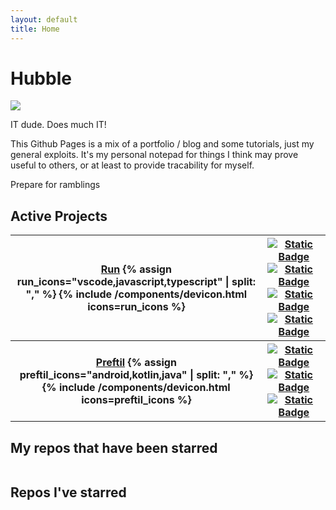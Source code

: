 ```yaml
---
layout: default
title: Home
---
```



# Hubble

[![](https://img.shields.io/badge/Visit_repo-0)](https://github.com/HubbleCommand/HubbleCommand.github.io)

IT dude. Does much IT!

This Github Pages is a mix of a portfolio / blog and some tutorials, just my general exploits. It's my personal notepad for things I think may prove useful to others, or at least to provide tracability for myself.

Prepare for ramblings

## Active Projects

<table style="table-layout: fixed">
    <tbody>
        <tr>
            <th>
                <a href="{{ site.url }}{{ site.baseurl }}{% link _projects/vsc-ext-run.md %}">Run</a>
                <a>
                    {% assign run_icons="vscode,javascript,typescript" | split: "," %}
                    {% include /components/devicon.html icons=run_icons %}
                </a>
            </th>
            <th>
                <a href="https://marketplace.visualstudio.com/items?itemName=hcommand.run-runner">
                    <img alt="Static Badge" src="https://img.shields.io/vscode-marketplace/v/hcommand.run-runner.svg"></a>
                <a href="https://marketplace.visualstudio.com/items?itemName=hcommand.run-runner">
                    <img alt="Static Badge" src="https://img.shields.io/vscode-marketplace/d/hcommand.run-runner.svg"></a>
                <a href="https://marketplace.visualstudio.com/items?itemName=hcommand.run-runner">
                    <img alt="Static Badge" src="https://img.shields.io/vscode-marketplace/r/hcommand.run-runner.svg"></a>
                <a href="https://github.com/hubblecommand/run/blob/master/LICENSE">
                    <img alt="Static Badge" src="https://img.shields.io/github/license/hubblecommand/run.svg?color=blue"></a>
            </th>
        </tr>
        <tr>
            <th>
                <a href="{{ site.url }}{{ site.baseurl }}{% link _projects/preftils.md %}">Preftil</a>
                <a>
                    {% assign preftil_icons="android,kotlin,java" | split: "," %}
                    {% include /components/devicon.html icons=preftil_icons %}
                </a>
            </th>
            <th>
                <a href="https://jitpack.io/#hubblecommand/preftils">
                    <img alt="Static Badge" src="https://jitpack.io/v/HubbleCommand/preftils.svg"></a>
                <a href="https://jitpack.io/#hubblecommand/preftils">
                    <img alt="Static Badge" src="https://jitpack.io/v/HubbleCommand/preftils/month.svg"></a>
                <a href="https://github.com/hubblecommand/preftils/blob/master/LICENSE">
                    <img alt="Static Badge" src="https://img.shields.io/github/license/HubbleCommand/preftils.svg?color=blue"></a>
            </th>
        </tr>
    </tbody>
</table>


## My repos that have been starred
<script src="/assets/js/repo_stars.js"></script>

<div style="display: grid; grid-template-columns: auto auto;" id="repo-stars"></div>

## Repos I've starred
<div style="display: grid; grid-template-columns: auto auto auto;" id="starred-repos"></div>

